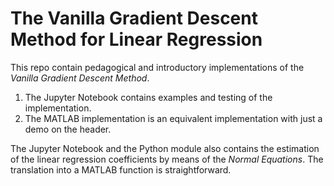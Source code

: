 # The Vanilla Gradient Descent Method for Linear Regression

This repo contain pedagogical and introductory implementations of the _Vanilla Gradient Descent Method_.

1. The Jupyter Notebook contains examples and testing of the implementation.
2. The MATLAB implementation is an equivalent implementation with just a demo on the header.

The Jupyter Notebook and the Python module also contains the estimation of the linear regression coefficients by means of the _Normal Equations_. 
The translation into a MATLAB function is straightforward.